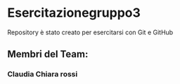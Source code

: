 # Esercitazionegruppo3
Repository è stato creato per esercitarsi con Git e GitHub
## Membri del Team: 
### Claudia Chiara rossi
